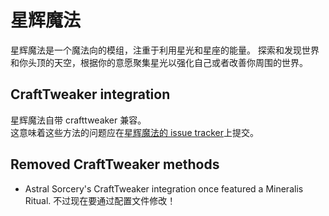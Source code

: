 # 星辉魔法

星辉魔法是一个魔法向的模组，注重于利用星光和星座的能量。 探索和发现世界和你头顶的天空，根据你的意愿聚集星光以强化自己或者改善你周围的世界。

## CraftTweaker integration

星辉魔法自带 crafttweaker 兼容。  
这意味着这些方法的问题应在[星辉魔法的 issue tracker](https://github.com/HellFirePvP/AstralSorcery/issues)上提交。

## Removed CraftTweaker methods

- Astral Sorcery's CraftTweaker integration once featured a Mineralis Ritual. 不过现在要通过配置文件修改！